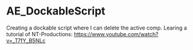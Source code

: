 # AE_DockableScript
Creating a dockable script where I can delete the active comp. Learing a tutorial of NT-Productions: https://www.youtube.com/watch?v=_T7fY_B5NLc
